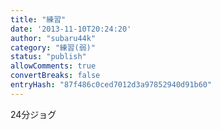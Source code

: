 ```yaml
---
title: "練習"
date: '2013-11-10T20:24:20'
author: "subaru44k"
category: "練習(弱)"
status: "publish"
allowComments: true
convertBreaks: false
entryHash: "87f486c0ced7012d3a97852940d91b60"
---
```

24分ジョグ
